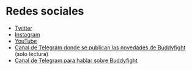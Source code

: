 # Redes sociales

- [Twitter](http://twitter.com/buddyfightmlg)
- [Instagram](http://instagram.com/buddyfightmlg)
- [YouTube](https://www.youtube.com/channel/UCKVOipnTYgKv4wC401bxJfg)
- [Canal de Telegram donde se publican las novedades de Buddyfight](https://t.me/buddyfightnews) (solo lectura)
- [Canal de Telegram para hablar sobre Buddyfight](https://t.me/buddyfightclub)
